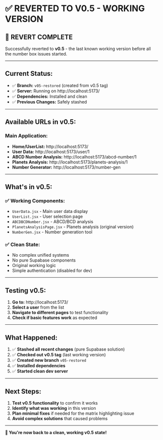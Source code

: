 # ✅ REVERTED TO V0.5 - WORKING VERSION

## 🎯 **REVERT COMPLETE**

Successfully reverted to **v0.5** - the last known working version before all the number box issues started.

---

## **Current Status:**

- ✅ **Branch:** `v05-restored` (created from v0.5 tag)
- ✅ **Server:** Running on http://localhost:5173/
- ✅ **Dependencies:** Installed and clean
- ✅ **Previous Changes:** Safely stashed

---

## **Available URLs in v0.5:**

### **Main Application:**
- **Home/UserList:** http://localhost:5173/
- **User Data:** http://localhost:5173/user/1
- **ABCD Number Analysis:** http://localhost:5173/abcd-number/1
- **Planets Analysis:** http://localhost:5173/planets-analysis/1
- **Number Generator:** http://localhost:5173/number-gen

---

## **What's in v0.5:**

### **✅ Working Components:**
- `UserData.jsx` - Main user data display
- `UserList.jsx` - User selection page
- `ABCDBCDNumber.jsx` - ABCD/BCD analysis
- `PlanetsAnalysisPage.jsx` - Planets analysis (original version)
- `NumberGen.jsx` - Number generation tool

### **✅ Clean State:**
- No complex unified systems
- No pure Supabase components
- Original working logic
- Simple authentication (disabled for dev)

---

## **Testing v0.5:**

1. **Go to:** http://localhost:5173/
2. **Select a user** from the list
3. **Navigate to different pages** to test functionality
4. **Check if basic features work** as expected

---

## **What Happened:**

1. ✅ **Stashed all recent changes** (pure Supabase solution)
2. ✅ **Checked out v0.5 tag** (last working version)
3. ✅ **Created new branch** `v05-restored`
4. ✅ **Installed dependencies**
5. ✅ **Started clean dev server**

---

## **Next Steps:**

1. **Test v0.5 functionality** to confirm it works
2. **Identify what was working** in this version
3. **Plan minimal fixes** if needed for the matrix highlighting issue
4. **Avoid complex solutions** that caused problems

---

**🎯 You're now back to a clean, working v0.5 state!**
